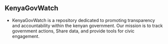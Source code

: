 ## KenyaGovWatch

- KenyaGovWatch is a repository dedicated to promoting transparency and accountability within the kenyan government. Our mission is to track government actions, Share data, and provide tools for civic engagement.
